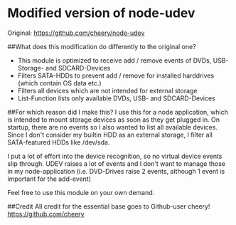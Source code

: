 # Modified version of node-udev

Original: https://github.com/cheery/node-udev

##What does this modification do differently to the original one?
- This module is optimized to receive add / remove events of DVDs, USB-Storage- and SDCARD-Devices
- Filters SATA-HDDs to prevent add / remove for installed harddrives (which contain OS data etc.)
- Filters all devices which are not intended for external storage
- List-Function lists only available DVDs, USB- and SDCARD-Devices 

##For which reason did I make this?
I use this for a node application, which is intended to mount storage devices as
soon as they get plugged in. On startup, there are no events so I also wanted to list all
available devices. Since I don't consider my builtin HDD as an external storage,
I filter all SATA-featured HDDs like /dev/sda.

I put a lot of effort into the device recognition, so no virtual device events slip through.
UDEV raises a lot of events and I don't want to manage those in my node-application (i.e. 
DVD-Drives raise 2 events, although 1 event is important for the add-event)

Feel free to use this module on your own demand.

##Credit
All credit for the essential base goes to Github-user cheery!
https://github.com/cheery


